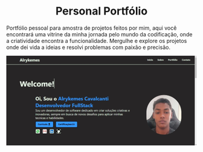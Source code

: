 <h1 align="center"> Personal Portfólio</h1>
<p>Portfólio pessoal para amostra de projetos feitos por mim, aqui você encontrará uma vitrine da minha jornada pelo mundo da codificação, onde a criatividade encontra a funcionalidade. Mergulhe e explore os projetos onde dei vida a ideias e resolvi problemas com paixão e precisão.</p>
<a href="">
<img src="src/assets/projetosImagens/portfolioImage.jpg"/>
</a>
